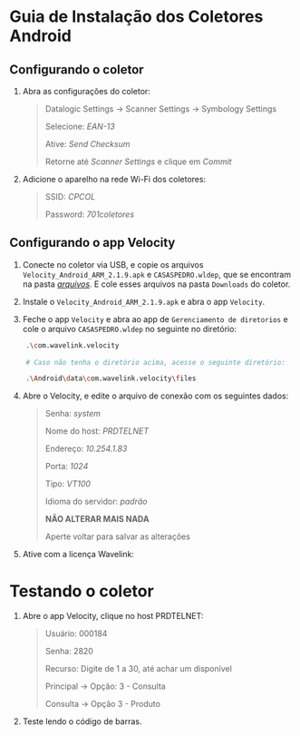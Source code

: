 # Guia de Instalação dos Coletores Android

## Configurando o coletor

1. Abra as configurações do coletor: 
	> Datalogic Settings → Scanner Settings → Symbology Settings
	>
	> Selecione: *EAN-13*
	>
	> Ative: *Send Checksum*
	>
	> Retorne até *Scanner Settings* e clique em *Commit*

2. Adicione o aparelho na rede Wi-Fi dos coletores:
	> SSID: *CPCOL*
	>
	> Password: *701coletores*

## Configurando o app Velocity

1. Conecte no coletor via USB, e copie os arquivos `Velocity_Android_ARM_2.1.9.apk` e `CASASPEDRO.wldep`, que se encontram na pasta [*arquivos*](https://github.com/cpglaucio/help/tree/main/coletor_android/arquivos). E cole esses arquivos na pasta `Downloads` do coletor.

2. Instale o `Velocity_Android_ARM_2.1.9.apk` e abra o app `Velocity`.

3. Feche o app `Velocity` e abra ao app de `Gerenciamento de diretorios` e cole o arquivo `CASASPEDRO.wldep` no seguinte no diretório:
```bash
	.\com.wavelink.velocity 
	
	# Caso não tenha o diretório acima, acesse o seguinte diretório:

	.\Android\data\com.wavelink.velocity\files
```
    
4. Abre o Velocity, e edite o arquivo de conexão com os seguintes dados:
	> Senha: *system*
	>
	> Nome do host: *PRDTELNET*
	>
	> Endereço: *10.254.1.83*
	>
	> Porta: *1024*
	>
	> Tipo: *VT100*
	>
	> Idioma do servidor: *padrão*
	>
	> **NÃO ALTERAR MAIS NADA**
	>
	> Aperte voltar para salvar as alterações

5. Ative com a licença Wavelink:

# Testando o coletor
1. Abre o app Velocity, clique no host PRDTELNET:
	> Usuário: 000184
	> 
	> Senha: 2820
	> 
	> Recurso: Digite de 1 a 30, até achar um disponível
	> 
	> Principal → Opção: 3 - Consulta 
	> 
	> Consulta → Opção 3 - Produto

2. Teste lendo o código de barras.
